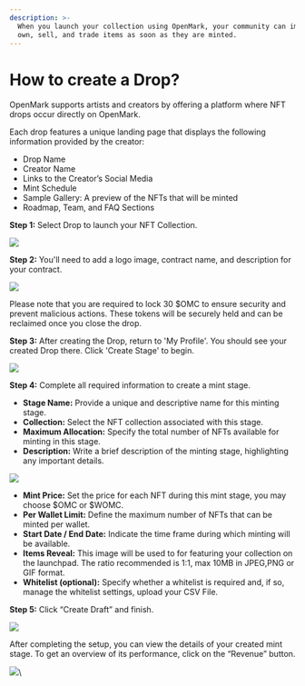 ```yaml
---
description: >-
  When you launch your collection using OpenMark, your community can immediately
  own, sell, and trade items as soon as they are minted.
---
```


# How to create a Drop?

OpenMark supports artists and creators by offering a platform where NFT drops occur directly on OpenMark.

Each drop features a unique landing page that displays the following information provided by the creator:

* Drop Name
* Creator Name
* Links to the Creator’s Social Media
* Mint Schedule
* Sample Gallery: A preview of the NFTs that will be minted
* Roadmap, Team, and FAQ Sections

**Step 1:** Select Drop to launch your NFT Collection.

![](https://lh7-rt.googleusercontent.com/docsz/AD\_4nXfjeFzwDEGvh35ot2y0E\_9O29XOUmzF-\_StFovynJFotnBRnTqeB4stdY5JCq-6g29FElkIs96dN8izYGBof-jUlfIS\_s-xaa-Pfj4yoXm8O089ezACLy1Bl3gJpJUyn39\_V9iTQJwUYSsGQE0Zo\_o6C20?key=wAsoUxw9zaNxng-SX98sgQ)



**Step 2:** You'll need to add a logo image, contract name, and description for your contract.

![](https://lh7-rt.googleusercontent.com/docsz/AD\_4nXeQSCBQ\_\_RbAhp5mwPk-npExuObtHbfyIx4pn9M5MEjYlLJ\_ZlTR-\_YQyaPtghrsmBEVtb0oG6h-tH6YbDBANvaL5JuCF3BtXEzDvKaQiG9xZLAk8v5JKBiukkXEjvXGb59SASEWRedYc-5C\_o3r2VvBcs6?key=wAsoUxw9zaNxng-SX98sgQ)

Please note that you are required to lock 30 $OMC to ensure security and prevent malicious actions. These tokens will be securely held and can be reclaimed once you close the drop.

**Step 3:** After creating the Drop, return to 'My Profile'. You should see your created Drop there. Click 'Create Stage' to begin.

![](https://lh7-rt.googleusercontent.com/docsz/AD\_4nXeLFPyOjyMXZeWVmzY7NEfzZmFCaHbVtHQSNF-U\_kEZ-BD1ieseJMufyNtB-P4wsHepT82yT4a5-5dTYb6yABO0h2-MDUlWn\_OWfBFmi\_2qVOwRClRkhfNd5KAf6HYyARgRCXI21MbCX0AAq0Bomh8H2HoO?key=wAsoUxw9zaNxng-SX98sgQ)

**Step 4:** Complete all required information to create a mint stage.

* **Stage Name:** Provide a unique and descriptive name for this minting stage.
* **Collection:** Select the NFT collection associated with this stage.
* **Maximum Allocation:** Specify the total number of NFTs available for minting in this stage.
* **Description:** Write a brief description of the minting stage, highlighting any important details.

![](https://lh7-rt.googleusercontent.com/docsz/AD\_4nXe7JLqXZfVqDrzRzfSjB4uchb062tAF1k-SjW49ER\_KacbQ0nMviqFCoKytL\_2dErOLvAIIn0oSYRllHhUtKnn96V1Z\_rHaDsTR846-h-7zkdy5OsVxD31oocqppXaDBgsoR1Yhp\_MrbkH5toX9JRpBzP8z?key=wAsoUxw9zaNxng-SX98sgQ)

* **Mint Price:** Set the price for each NFT during this mint stage, you may choose $OMC or $WOMC.
* **Per Wallet Limit:** Define the maximum number of NFTs that can be minted per wallet.
* **Start Date / End Date:** Indicate the time frame during which minting will be available.
* **Items Reveal:** This image will be used to for featuring your collection on the launchpad. The ratio recommended is 1:1, max 10MB in JPEG,PNG or GIF format.
* **Whitelist (optional):** Specify whether a whitelist is required and, if so, manage the whitelist settings, upload your CSV File.

**Step 5:** Click “Create Draft” and finish.

![](https://lh7-rt.googleusercontent.com/docsz/AD\_4nXdMsimVaUFOGvJu8\_mNWQJOoFueNLe26C44yBtkA\_f9gXJgp1jYqxUgR7lat1ZJSyALxQXXdgz\_jzXqYMgnN9m9S8UUGzEG6Bpm9KPiFY\_gqFJJdT6IUeonx5ldFC6jGTzi7lx72sntSffRRp4-RVAYfTEb?key=wAsoUxw9zaNxng-SX98sgQ)

After completing the setup, you can view the details of your created mint stage. To get an overview of its performance, click on the “Revenue” button.

![](https://lh7-rt.googleusercontent.com/docsz/AD\_4nXeT8RG8jHCmq9ZbIoK2xTKhsNiXVNK3sN02IbQb2KH2VyBB3z017Vvg5D4k4mkU1QWuqBtrZdwqLa-S13tLbtTIisPuA-A83TnQRWSj6cfN7R1v1MbxlYzLi839Nwjgn7t2nutMtOGw1eHfXzOE9C8TZnsr?key=wAsoUxw9zaNxng-SX98sgQ)\
